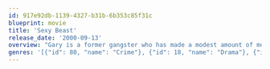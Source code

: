 ```yaml
---
id: 917e92db-1139-4327-b31b-6b353c85f31c
blueprint: movie
title: 'Sexy Beast'
release_date: '2000-09-13'
overview: "Gary is a former gangster who has made a modest amount of money from his criminal career. Happy to put his life of crime behind him, he has retired with his wife Deedee to the sunny bliss of rural Spain, where he lives an idyllic life with his family and a few close friends. But Gary's contentment is ruptured by an unwelcome visitor from his past. Don."
genres: '[{"id": 80, "name": "Crime"}, {"id": 18, "name": "Drama"}, {"id": 53, "name": "Thriller"}]'
---
```

